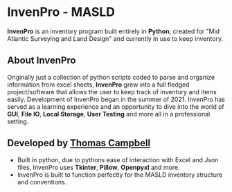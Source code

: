 # InvenPro - MASLD
**InvenPro** is an inventory program built entirely in **Python**, created for "Mid Atlantic Surveying and Land Design" and currently in use to keep inventory. 

## About InvenPro
Originally just a collection of python scripts coded to parse and organize information from excel sheets, **InvenPro** grew into a full fledged project/software that allows the user to keep track of inventory and items easily. Development of InvenPro began in the summer of 2021. InvenPro has served as a learning experience and an opportunity to dive into the world of **GUI**, **File IO**, **Local Storage**, **User Testing** and more all in a professional setting.  

## Developed by [Thomas Campbell](https://thomascampbell.dev/)
* Built in python, due to pythons ease of interaction with Excel and Json files, InvenPro uses **Tkinter**, **Pillow**, **Openpyxl** and more.
* InvenPro is built to function perfectly for the MASLD inventory structure and conventions.
